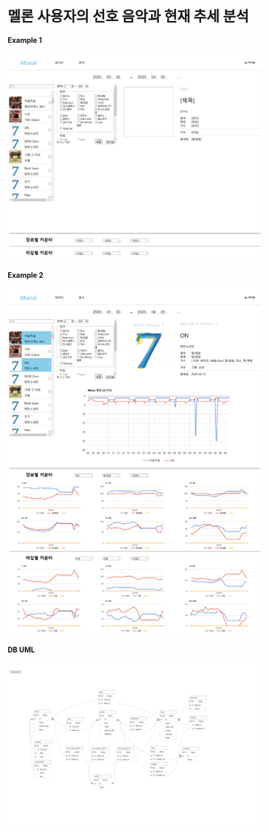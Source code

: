 # 멜론 사용자의 선호 음악과 현재 추세 분석

#### Example 1
![Example_1](./image/example_1.png)
#### Example 2
![Example_2](./image/example_2.png)
#### DB UML
![DB_UML](./image/DB_UML.png)